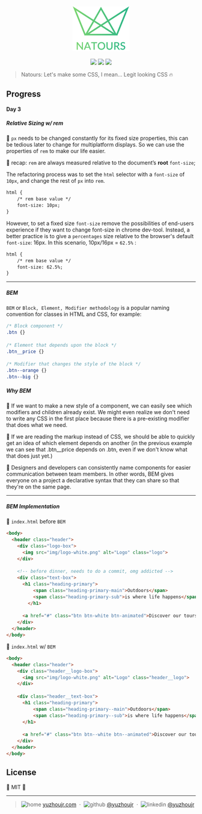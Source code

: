 <h3 style="text-align:center;font-weight: 300;" align="center">
  <img src="../img/logo-green-2x.png" width="150px">
</h3>

<p align="center">
  <img src="https://img.shields.io/badge/license-MIT-yellow.svg?style=flat-square">
  <img src="https://img.shields.io/badge/downloads-0k-yellow.svg?style=flat-square">
  <img src="https://img.shields.io/badge/build-passing-yellow.svg?style=flat-square">
</p>


> Natours: Let's make some CSS, I mean... Legit looking CSS 🔥


## Progress

#### Day 3


##### Relative Sizing w/ rem
🍈 `px` needs to be changed constantly for its fixed size properties, this can be tedious later to change for multiplatform displays. So we can use the properties of `rem` to make our life easier.

🍉 recap: `rem` are always measured relative to the document’s **root** `font-size`;

The refactoring process was to set the `html` selector with a `font-size` of `10px`, and change the rest of `px` into `rem`.

```html
html {
    /* rem base value */
    font-size: 10px;
}
```

However, to set a fixed size `font-size` remove the possibilities of end-users experience if they want to change font-size in chrome dev-tool. Instead, a better practice is to give a `percentages` size relative to the browser's default `font-size`: 16px. In this scenario, 10px/16px = `62.5%` :

```html
html {
    /* rem base value */
    font-size: 62.5%;
}
```
---

##### BEM

`BEM` or `Block, Element, Modifier methodology` is a popular naming convention for classes in HTML and CSS, for example:

```css
/* Block component */
.btn {}

/* Element that depends upon the block */
.btn__price {}

/* Modifier that changes the style of the block */
.btn--orange {}
.btn--big {}

```



##### Why BEM

🍉 If we want to make a new style of a component, we can easily see which modifiers and children already exist. We might even realize we don't need to write any CSS in the first place because there is a pre-existing modifier that does what we need.

🍊 If we are reading the markup instead of CSS, we should be able to quickly get an idea of which element depends on another (in the previous example we can see that .btn__price depends on .btn, even if we don't know what that does just yet.)

🍋 Designers and developers can consistently name components for easier communication between team members. In other words, BEM gives everyone on a project a declarative syntax that they can share so that they're on the same page.

---

##### BEM Implementation

🌱 `index.html` before `BEM`
```html
<body>
  <header class="header">
    <div class="logo-box">
      <img src="img/logo-white.png" alt="Logo" class="logo">
    </div>

    <!-- before dinner, needs to do a commit, omg addicted -->
    <div class="text-box">
      <h1 class="heading-primary">
          <span class="heading-primary-main">Outdoors</span>
          <span class="heading-primary-sub">is where life happens</span>
        </h1>

      <a href="#" class="btn btn-white btn-animated">Discover our tours</a>
    </div>
  </header>
</body>
```


🌴 `index.html` w/ `BEM`

```html
<body>
  <header class="header">
    <div class="header__logo-box">
      <img src="img/logo-white.png" alt="Logo" class="header__logo">
    </div>

    <div class="header__text-box">
      <h1 class="heading-primary">
          <span class="heading-primary--main">Outdoors</span>
          <span class="heading-primary--sub">is where life happens</span>
      </h1>

      <a href="#" class="btn btn--white btn--animated">Discover our tours</a>
    </div>
  </header>
</body>
```






## License

🌱 MIT 🌱

---





> ![home](http://yuzhoujr.com/emoji/home.svg) [yuzhoujr.com](http://www.yuzhoujr.com) &nbsp;&middot;&nbsp;
> ![github](http://yuzhoujr.com/emoji/github.svg)  [@yuzhoujr](https://github.com/yuzhoujr) &nbsp;&middot;&nbsp;
> ![linkedin](http://yuzhoujr.com/emoji/linkedin.svg)  [@yuzhoujr](https://linkedin.com/in/yuzhoujr)
